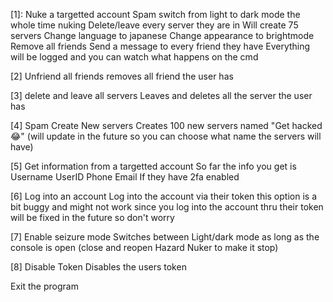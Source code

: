 [1]: Nuke a targetted account
Spam switch from light to dark mode the whole time nuking Delete/leave every server they are in Will create 75 servers Change language to japanese Change appearance to brightmode Remove all friends Send a message to every friend they have Everything will be logged and you can watch what happens on the cmd

[2] Unfriend all friends
removes all friend the user has

[3] delete and leave all servers
Leaves and deletes all the server the user has

[4] Spam Create New servers
Creates 100 new servers named "Get hacked 😂" (will update in the future so you can choose what name the servers will have)

[5] Get information from a targetted account
So far the info you get is Username UserID Phone Email If they have 2fa enabled

[6] Log into an account
Log into the account via their token this option is a bit buggy and might not work since you log into the account thru their token will be fixed in the future so don't worry

[7] Enable seizure mode
Switches between Light/dark mode as long as the console is open (close and reopen Hazard Nuker to make it stop)

[8] Disable Token
Disables the users token

[9]: Exit
Exit the program
